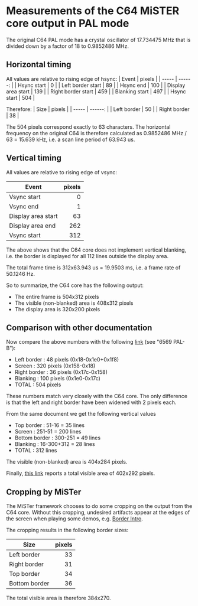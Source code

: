 # Measurements of the C64 MiSTER core output in PAL mode

The original C64 PAL mode has a crystal oscillator of 17.734475 MHz that is
divided down by a factor of 18 to 0.9852486 MHz.

## Horizontal timing
All values are relative to rising edge of hsync:
| Event              | pixels  |
| -----              | ------: |
| Hsync start        |   0     |
| Left border start  |  89     |
| Hsync end          | 100     |
| Display area start | 139     |
| Right border start | 459     |
| Blanking start     | 497     |
| Hsync start        | 504     |

Therefore:
| Size          | pixels  |
| -----         | ------: |
| Left border   |  50     |
| Right border  |  38     |

The 504 pixels correspond exactly to 63 characters.  The horizontal frequency
on the original C64 is therefore calculated as 0.9852486 MHz / 63 = 15.639 kHz,
i.e. a scan line period of 63.943 us.

## Vertical timing
All values are relative to rising edge of vsync:

| Event              | pixels  |
| -----              | ------: |
| Vsync start        |   0     |
| Vsync end          |   1     |
| Display area start |  63     |
| Display area end   | 262     |
| Vsync start        | 312     |

The above shows that the C64 core does not implement vertical blanking, i.e.
the border is displayed for all 112 lines outside the display area.

The total frame time is 312x63.943 us = 19.9503 ms, i.e. a frame rate of 50.1246 Hz.

So to summarize, the C64 core has the following output:
* The entire frame is 504x312 pixels
* The visible (non-blanked) area is 408x312 pixels
* The display area is 320x200 pixels

## Comparison with other documentation
Now compare the above numbers with the following
[link](http://www.zimmers.net/cbmpics/cbm/c64/vic-ii.txt) (see "6569 PAL-B"):
* Left border : 48 pixels (0x18-0x1e0+0x1f8)
* Screen : 320 pixels (0x158-0x18)
* Right border : 36 pixels (0x17c-0x158)
* Blanking : 100 pixels (0x1e0-0x17c)
* TOTAL : 504 pixels

These numbers match very closely with the C64 core. The only difference is that
the left and right border have been widened with 2 pixels each.

From the same document we get the following vertical values
* Top border : 51-16 = 35 lines
* Screen : 251-51 = 200 lines
* Bottom border : 300-251 = 49 lines
* Blanking : 16-300+312 = 28 lines
* TOTAL : 312 lines

The visible (non-blanked) area is 404x284 pixels.

Finally, [this link](https://codebase64.org/doku.php?id=base:visible_area)
reports a total visible area of 402x292 pixels.

## Cropping by MiSTer
The MiSTer framework chooses to do some cropping on the output from the C64
core.  Without this cropping, undesired artifacts appear at the edges of the
screen when playing some demos, e.g. [Border
Intro](https://csdb.dk/release/?id=201955).

The cropping results in the following border sizes:

| Size          | pixels  |
| -----         | ------: |
| Left border   |  33     |
| Right border  |  31     |
| Top border    |  34     |
| Bottom border |  36     |

The total visible area is therefore 384x270.


